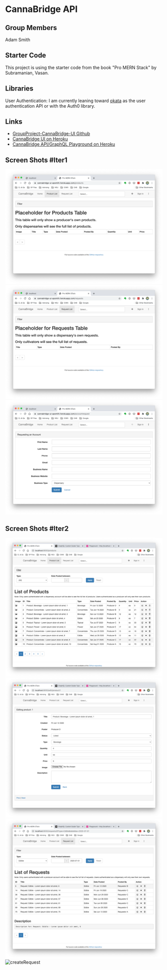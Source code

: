 # CannaBridge API
## Group Members
Adam Smith

## Starter Code
This project is using the starter code from the book "Pro MERN Stack" by Subramanian, Vasan.

## Libraries
User Authentication: I am currently leaning toward [okata](https://developer.okata.com) as the user authentication API or with the Auth0 library.

## Links
* [GroupProject-CannaBridge-UI Github](https://github.ccs.neu.edu/NEU-CS5610-SU20/GroupProject_CannaBridge_UI)
* [CannaBridge UI on Heroku](https://cannabridge-ui-apsmith.herokuapp.com/)
* [CannaBridge API/GraphQL Playground on Heroku](https://cannabridge-api-apsmith.herokuapp.com/graphql)

## Screen Shots #Iter1
![products](/readme_images/products.png)
![requests](/readme_images/requests.png)
![account](/readme_images/account.png)

## Screen Shots #Iter2
![productsList](/readme_images/productsList.png)
![editProduct](/readme_images/editProduct.png)
![requestsList](/readme_images/requestsList.png)
![createRequest](/readme_images/accountList.png)